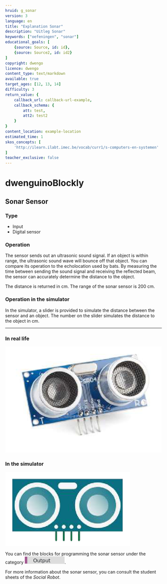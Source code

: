 ```yaml
---
hruid: g_sonar
version: 3
language: en
title: "Explanation Sonar"
description: "Uitleg Sonar"
keywords: ["oefeningen", "sonar"]
educational_goals: [
    {source: Source, id: id}, 
    {source: Source2, id: id2}
]
copyright: dwengo
licence: dwengo
content_type: text/markdown
available: true
target_ages: [12, 13, 14]
difficulty: 3
return_value: {
    callback_url: callback-url-example,
    callback_schema: {
        att: test,
        att2: test2
    }
}
content_location: example-location
estimated_time: 1
skos_concepts: [
    'http://ilearn.ilabt.imec.be/vocab/curr1/s-computers-en-systemen'
]
teacher_exclusive: false
---
```

# dwenguinoBlockly
## Sonar Sensor

### Type
- Input
- Digital sensor

### Operation
The sensor sends out an ultrasonic sound signal. If an object is within range, the ultrasonic sound wave will bounce off that object. You can compare its operation to the echolocation used by bats. By measuring the time between sending the sound signal and receiving the reflected beam, the sensor can accurately determine the distance to the object.

The distance is returned in cm. The range of the sonar sensor is 200 cm.

### Operation in the simulator
In the simulator, a slider is provided to simulate the distance between the sensor and an object. The number on the slider simulates the distance to the object in cm.

***

### In real life

![](embed/sonar.png "Sonar Sensor")

### In the simulator

![](embed/Sonarsim.png "Sonar Sensor simulator")

You can find the blocks for programming the sonar sensor under the category ![](embed/cat_output.png "output category").

<div class="alert alert-box alert-success">
For more information about the sonar sensor, you can consult the student sheets of the <em>Social Robot</em>.
</div>